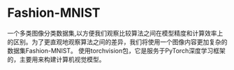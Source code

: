 # Fashion-MNIST

一个多类图像分类数据集,以方便我们观察比较算法之间在模型精度和计算效率上的区别。为了更直观地观察算法之间的差异，我们将使用一个图像内容更加复杂的数据集Fashion-MNIST。
使用torchvision包，它是服务于PyTorch深度学习框架的，主要用来构建计算机视觉模型。

